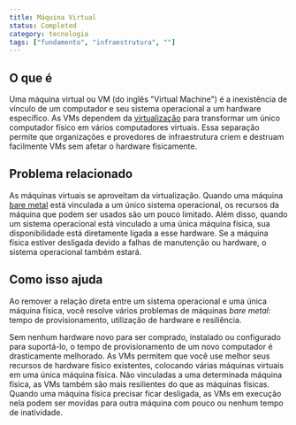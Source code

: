 ```yaml
---
title: Máquina Virtual
status: Completed
category: tecnologia
tags: ["fundamento", "infraestrutura", ""]
---
```


## O que é

Uma máquina virtual ou VM (do inglês "Virtual Machine") é a inexistência de vínculo de um computador e seu sistema operacional a um hardware específico. As VMs dependem da [virtualização](/pt-br/virtualization/) para transformar um único computador físico em vários computadores virtuais. Essa separação permite que organizações e provedores de infraestrutura criem e destruam facilmente VMs sem afetar o hardware fisicamente.

## Problema relacionado

As máquinas virtuais se aproveitam da virtualização. Quando uma máquina [bare metal](/pt-br/bare-metal-machine/) está vinculada a um único sistema operacional, os recursos da máquina que podem ser usados são um pouco limitado. Além disso, quando um sistema operacional está vinculado a uma única máquina física, sua disponibilidade está diretamente ligada a esse hardware. Se a máquina física estiver desligada devido a falhas de manutenção ou hardware, o sistema operacional também estará.

## Como isso ajuda

Ao remover a relação direta entre um sistema operacional e uma única máquina física, você resolve vários problemas de máquinas *bare metal*: tempo de provisionamento, utilização de hardware e resiliência.

Sem nenhum hardware novo para ser comprado, instalado ou configurado para suportá-lo, o tempo de provisionamento de um novo computador é drasticamente melhorado. As VMs permitem que você use melhor seus recursos de hardware físico existentes, colocando várias máquinas virtuais em uma única máquina física. Não vinculadas a uma determinada máquina física, as VMs também são mais resilientes do que as máquinas físicas. Quando uma máquina física precisar ficar desligada, as VMs em execução nela podem ser movidas para outra máquina com pouco ou nenhum tempo de inatividade.

